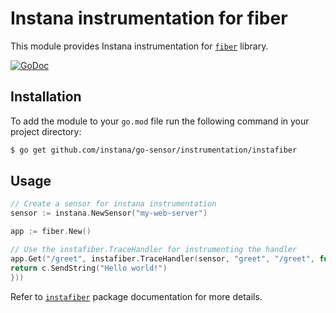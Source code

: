Instana instrumentation for fiber
=============================================

This module provides Instana instrumentation for [`fiber`](https://github.com/gofiber/fiber) library.

[![GoDoc](https://img.shields.io/static/v1?label=godoc&message=reference&color=blue)][godoc]


Installation
------------

To add the module to your `go.mod` file run the following command in your project directory:

```bash
$ go get github.com/instana/go-sensor/instrumentation/instafiber
```

Usage
-----

```go
// Create a sensor for instana instrumentation
sensor := instana.NewSensor("my-web-server")

app := fiber.New()

// Use the instafiber.TraceHandler for instrumenting the handler
app.Get("/greet", instafiber.TraceHandler(sensor, "greet", "/greet", func(c *fiber.Ctx) error {
return c.SendString("Hello world!")
}))
```

Refer to [`instafiber`](https://pkg.go.dev/github.com/instana/go-sensor/instrumentation/instafiber) package documentation for more details.

[godoc]: https://pkg.go.dev/github.com/instana/go-sensor/instrumentation/instafiber

<!---
Mandatory comment section for CI/CD !!
target-pkg-url: github.com/gofiber/fiber/v2
current-version: v2.51.0
--->
